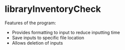 # libraryInventoryCheck

Features of the program:<br/>
* Provides formatting to input to reduce inputting time
* Save inputs to specific file location
* Allows deletion of inputs
